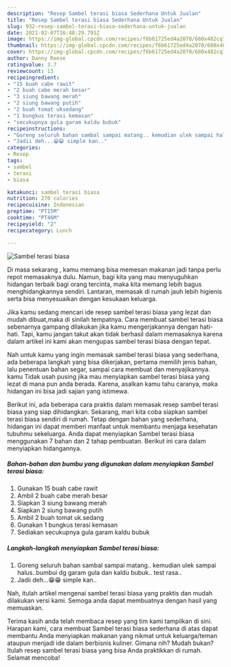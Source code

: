 ```yaml
---
description: "Resep Sambel terasi biasa Sederhana Untuk Jualan"
title: "Resep Sambel terasi biasa Sederhana Untuk Jualan"
slug: 932-resep-sambel-terasi-biasa-sederhana-untuk-jualan
date: 2021-02-07T16:48:29.791Z
image: https://img-global.cpcdn.com/recipes/f6b61725ed4a2070/680x482cq70/sambel-terasi-biasa-foto-resep-utama.jpg
thumbnail: https://img-global.cpcdn.com/recipes/f6b61725ed4a2070/680x482cq70/sambel-terasi-biasa-foto-resep-utama.jpg
cover: https://img-global.cpcdn.com/recipes/f6b61725ed4a2070/680x482cq70/sambel-terasi-biasa-foto-resep-utama.jpg
author: Danny Reese
ratingvalue: 3.7
reviewcount: 13
recipeingredient:
- "15 buah cabe rawit"
- "2 buah cabe merah besar"
- "3 siung bawang merah"
- "2 siung bawang putih"
- "2 buah tomat uksedang"
- "1 bungkus terasi kemasan"
- "secukupnya gula garam kaldu bubuk"
recipeinstructions:
- "Goreng seluruh bahan sambal sampai matang.. kemudian ulek sampai halus..bumbui dg garam gula dan kaldu bubuk.. test rasa.."
- "Jadii deh...😁😁 simple kan.."
categories:
- Resep
tags:
- sambel
- terasi
- biasa

katakunci: sambel terasi biasa 
nutrition: 270 calories
recipecuisine: Indonesian
preptime: "PT15M"
cooktime: "PT46M"
recipeyield: "2"
recipecategory: Lunch

---
```



![Sambel terasi biasa](https://img-global.cpcdn.com/recipes/f6b61725ed4a2070/680x482cq70/sambel-terasi-biasa-foto-resep-utama.jpg)

Di masa  sekarang , kamu memang bisa memesan makanan jadi tanpa perlu repot memasaknya dulu. Namun, bagi kita yang mau menyuguhkan hidangan terbaik bagi orang tercinta, maka kita memang lebih bagus menghidangkannya sendiri. Lantaran, memasak di rumah jauh lebih higienis serta bisa menyesuaikan dengan kesukaan keluarga.

Jika kamu sedang mencari ide resep sambel terasi biasa yang lezat dan mudah dibuat,maka di sinilah tempatnya. Cara membuat sambel terasi biasa  sebenarnya gampang dilakukan jika kamu mengerjakannya dengan hati-hati. Tapi, kamu jangan takut akan tidak berhasil dalam memasaknya 
karena dalam artikel ini kami akan mengupas sambel terasi biasa dengan tepat.  



Nah untuk kamu yang ingin memasak sambel terasi biasa yang sederhana, ada beberapa langkah yang bisa dikerjakan, pertama memilih jenis bahan, lalu penentuan bahan segar, sampai cara membuat dan menyajikannya. kamu Tidak usah pusing jika mau menyiapkan sambel terasi biasa yang lezat di mana pun anda berada. Karena, asalkan kamu  tahu caranya, maka hidangan ini bisa jadi sajian yang istimewa.

Berikut ini, ada beberapa cara praktis  dalam memasak resep sambel terasi biasa yang siap dihidangkan. Sekarang, mari kita coba siapkan sambel terasi biasa sendiri di rumah. Tetap dengan bahan yang sederhana, hidangan ini dapat memberi manfaat untuk membantu menjaga kesehatan tubuhmu sekeluarga. Anda dapat menyiapkan Sambel terasi biasa menggunakan 7 bahan dan 2 tahap pembuatan. Berikut ini cara dalam menyiapkan hidangannya.

<!--inarticleads1-->

##### Bahan-bahan dan bumbu yang digunakan dalam menyiapkan Sambel terasi biasa:

1. Gunakan 15 buah cabe rawit
1. Ambil 2 buah cabe merah besar
1. Siapkan 3 siung bawang merah
1. Siapkan 2 siung bawang putih
1. Ambil 2 buah tomat uk.sedang
1. Gunakan 1 bungkus terasi kemasan
1. Sediakan secukupnya gula garam kaldu bubuk




<!--inarticleads2-->

##### Langkah-langkah menyiapkan Sambel terasi biasa:

1. Goreng seluruh bahan sambal sampai matang.. kemudian ulek sampai halus..bumbui dg garam gula dan kaldu bubuk.. test rasa..
1. Jadii deh...😁😁 simple kan..




Nah, itulah artikel mengenai  sambel terasi biasa  yang praktis dan mudah dilakukan versi kami. Semoga anda dapat membuatnya dengan hasil yang memuaskan. 

Terima kasih anda telah membaca resep yang tim kami tampilkan di sini. Harapan kami, cara membuat  Sambel terasi biasa sederhana di atas dapat membantu Anda menyiapkan makanan yang nikmat untuk keluarga/teman ataupun menjadi ide dalam berbisnis kuliner. Gimana nih? Mudah bukan? Itulah resep sambel terasi biasa yang bisa Anda praktikkan di rumah. Selamat mencoba!

